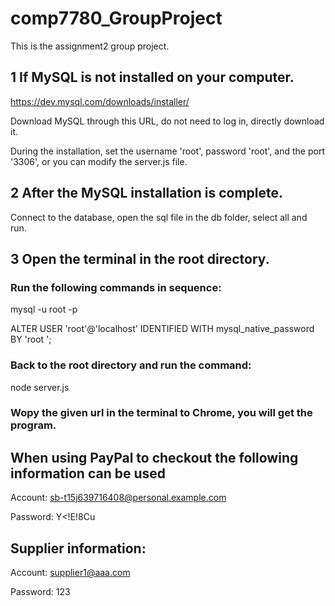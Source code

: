# comp7780_GroupProject
This is the assignment2 group project.

## 1 If MySQL is not installed on your computer.
https://dev.mysql.com/downloads/installer/

Download MySQL through this URL, do not need to log in, directly download it.

During the installation, set the username 'root', password 'root', and the 
port '3306', or you can modify the server.js file.

## 2 After the MySQL installation is complete.
Connect to the database, open the sql file in the db folder, 
select all and run.

## 3 Open the terminal in the root directory.
### Run the following commands in sequence:
mysql -u root -p

ALTER USER 'root'@'localhost' IDENTIFIED WITH mysql_native_password BY 'root
';

### Back to the root directory and run the command:
node server.js

### Wopy the given url in the terminal to Chrome, you will get the program.

## When using PayPal to checkout the following information can be used

Account: sb-t15j639716408@personal.example.com

Password: Y<!E!8Cu

## Supplier information:

Account: supplier1@aaa.com

Password: 123
